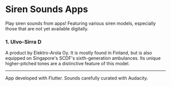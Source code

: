 # Siren Sounds Apps
Play siren sounds from apps! Featuring various siren models, especially those that are not yet available digitally.

### 1. Ulvo-Sirra D
A product by Elektro-Arola Oy. It is mostly found in Finland, but is also equipped on Singapore's SCDF's sixth-generation ambulances. Its unique higher-pitched tones are a distinctive feature of this model.

***
App developed with Flutter. Sounds carefully curated with Audacity.
